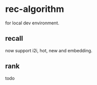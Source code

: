 # rec-algorithm
for local dev environment.

## recall
now support i2i, hot, new and embedding.

## rank
todo
